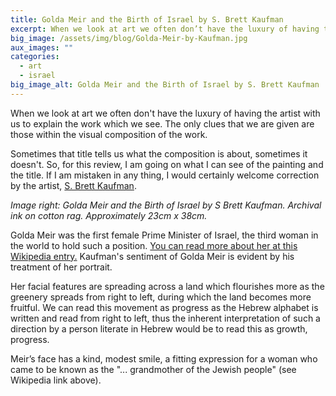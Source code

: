 ```yaml
---
title: Golda Meir and the Birth of Israel by S. Brett Kaufman
excerpt: When we look at art we often don’t have the luxury of having the artist with us to explain the work which we see.
big_image: /assets/img/blog/Golda-Meir-by-Kaufman.jpg
aux_images: ""
categories:
  - art
  - israel
big_image_alt: Golda Meir and the Birth of Israel by S. Brett Kaufman
---
```

When we look at art we often don't have the luxury of having the artist with us to explain the work which we see. The only clues that we are given are those within the visual composition of the work. 

Sometimes that title tells us what the composition is about, sometimes it doesn't. So, for this review, I am going on what I can see of the painting and the title. If I am mistaken in any thing, I would certainly welcome correction by the artist, <a href="http://www.brettkaufman.com/art.html" target="_blank">S. Brett Kaufman</a>.

<em>Image right: Golda Meir and the Birth of Israel by S Brett Kaufman. Archival ink on cotton rag. Approximately 23cm x 38cm.</em>

Golda Meir was the first female Prime Minister of Israel, the third woman in the world to hold such a position. <a href="http://en.wikipedia.org/wiki/Golda_Meir" target="_blank">You can read more about her at this Wikipedia entry.</a> Kaufman's sentiment of Golda Meir is evident  by his treatment of her portrait. 

Her facial features are spreading across a land which flourishes more as the greenery spreads from right to left, during which the land becomes more fruitful. We can read this movement as progress as the Hebrew alphabet is written and read from right to left, thus the inherent interpretation of such a direction by a person literate in Hebrew would be to read this as growth, progress.

Meir’s face has a kind, modest smile, a fitting expression for a woman who came to be known as the "... grandmother of the Jewish people" (see Wikipedia link above).
